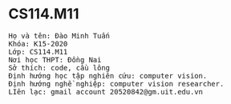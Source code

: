 # CS114.M11
<pre>
Họ và tên: Đào Minh Tuấn
Khóa: K15-2020
Lớp: CS114.M11
Nơi học THPT: Đồng Nai
Sở thích: code, cầu lông
Định hướng học tập nghiên cứu: computer vision.
Định hướng nghề nghiệp: computer vision researcher.
LIên lạc: gmail account 20520842@gm.uit.edu.vn
</pre>
